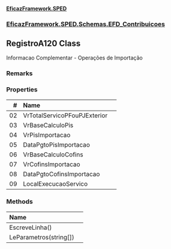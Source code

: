 #### [EficazFramework.SPED](EficazFrameworkSPED.md 'EficazFramework SPED')
### [EficazFramework.SPED.Schemas.EFD_Contribuicoes](EficazFramework.SPED.Schemas.EFD_Contribuicoes.md 'EficazFramework.SPED.Schemas.EFD_Contribuicoes')

## RegistroA120 Class

Informacao Complementar - Operações de Importação

### Remarks
### Properties

| # | Name | |
| ---: | :--- | :--- |
| 02 | VrTotalServicoPFouPJExterior |  |
| 03 | VrBaseCalculoPis |  |
| 04 | VrPisImportacao |  |
| 05 | DataPgtoPisImportacao |  |
| 06 | VrBaseCalculoCofins |  |
| 07 | VrCofinsImportacao |  |
| 08 | DataPgtoCofinsImportacao |  |
| 09 | LocalExecucaoServico |  |
### Methods

| Name | |
| :--- | :--- |
| EscreveLinha() |  |
| LeParametros(string[]) |  |
